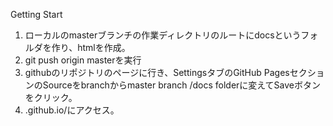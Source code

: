 
Getting Start
1. ローカルのmasterブランチの作業ディレクトリのルートにdocsというフォルダを作り、htmlを作成。
2. git push origin masterを実行
3. githubのリポジトリのページに行き、SettingsタブのGitHub PagesセクションのSourceをbranchからmaster branch /docs folderに変えてSaveボタンをクリック。
4. <user>.github.io/<branch>にアクセス。
